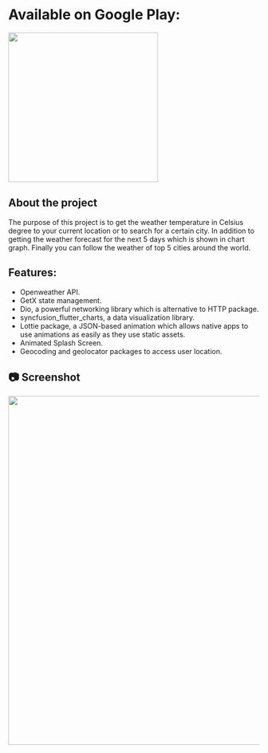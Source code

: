 # Available on Google Play:

[<img src="https://user-images.githubusercontent.com/69325037/140028271-cb71c8ac-65fb-40d3-bda1-e1e1e382f4a1.png" width="300"/>](https://play.google.com/store/apps/details?id=com.underzero.weather_app.cloudy)


## About the project
The purpose of this project is to get the weather temperature in Celsius degree to your current location or to search for a certain city. In addition to getting the weather forecast for the next 5 days which is shown in chart graph. Finally you can follow the weather of top 5 cities around the world.
## Features:

- Openweather API.
- GetX state management.
- Dio, a powerful networking library which is alternative to HTTP package.
- syncfusion_flutter_charts, a data visualization library.
- Lottie package, a JSON-based animation which allows native apps to use animations as easily as they use static assets.
- Animated Splash Screen.
- Geocoding and geolocator packages to access user location.
## :camera: Screenshot

<img src="https://user-images.githubusercontent.com/69325037/138506540-2fbf1aaa-6752-43b1-8c34-f68fe9bc3dff.png" width="700"/>
